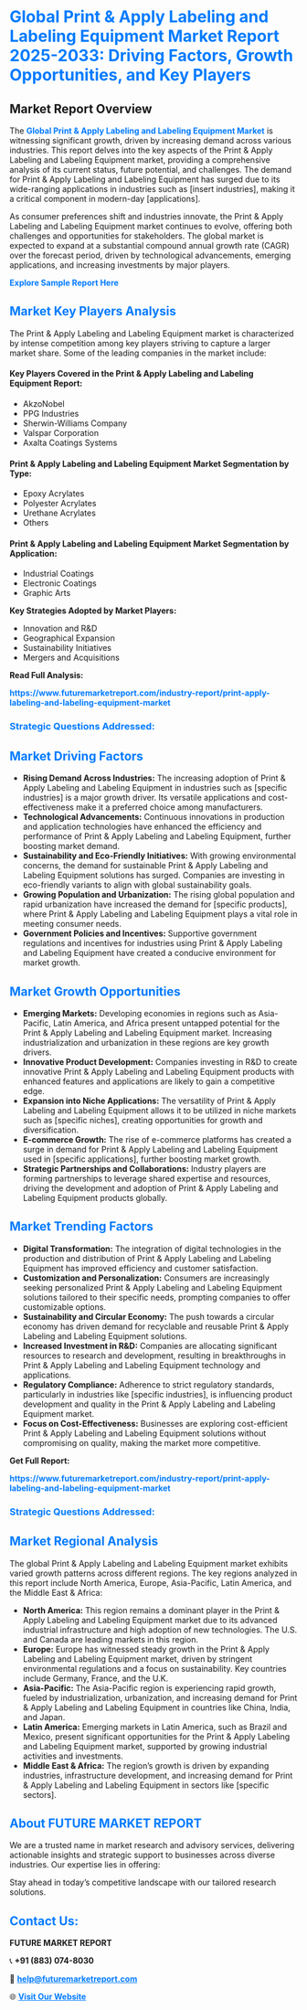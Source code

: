 <h1 style="color: #007BFF;">Global Print & Apply Labeling and Labeling Equipment Market Report 2025-2033: Driving Factors, Growth Opportunities, and Key Players</h1>

<section id="overview">
<h2>Market Report Overview</h2>
<p>The <a href="https://www.futuremarketreport.com/industry-report/print-apply-labeling-and-labeling-equipment-market" style="color: #007BFF; text-decoration: none;"><strong>Global Print & Apply Labeling and Labeling Equipment Market</strong></a> is witnessing significant growth, driven by increasing demand across various industries. This report delves into the key aspects of the Print & Apply Labeling and Labeling Equipment market, providing a comprehensive analysis of its current status, future potential, and challenges. The demand for Print & Apply Labeling and Labeling Equipment has surged due to its wide-ranging applications in industries such as [insert industries], making it a critical component in modern-day [applications].</p>
<p>As consumer preferences shift and industries innovate, the Print & Apply Labeling and Labeling Equipment market continues to evolve, offering both challenges and opportunities for stakeholders. The global market is expected to expand at a substantial compound annual growth rate (CAGR) over the forecast period, driven by technological advancements, emerging applications, and increasing investments by major players.</p>
</section>

<section id="overview">
<p><a href="https://www.futuremarketreport.com/request-sample/reportId=32016" style="color: #007BFF; text-decoration: none;"><strong>Explore Sample Report Here</strong></a></p>
</section>

<section id="key-players">
<h2 style="color: #007BFF;">Market Key Players Analysis</h2>
<p>The Print & Apply Labeling and Labeling Equipment market is characterized by intense competition among key players striving to capture a larger market share. Some of the leading companies in the market include:</p>
<h4>Key Players Covered in the Print & Apply Labeling and Labeling Equipment Report:</h4>
<ul><li>AkzoNobel</li><li>PPG Industries</li><li>Sherwin-Williams Company</li><li>Valspar Corporation</li><li>Axalta Coatings Systems</li></ul>
<h4>Print & Apply Labeling and Labeling Equipment Market Segmentation by Type:</h4>
<ul><li>Epoxy Acrylates</li><li>Polyester Acrylates</li><li>Urethane Acrylates</li><li>Others</li></ul>

<h4>Print & Apply Labeling and Labeling Equipment Market Segmentation by Application:</h4>
<ul><li>Industrial Coatings</li><li>Electronic Coatings</li><li>Graphic Arts</li></ul>
<p><strong>Key Strategies Adopted by Market Players:</strong></p>
<ul>
<li>Innovation and R&D</li>
<li>Geographical Expansion</li>
<li>Sustainability Initiatives</li>
<li>Mergers and Acquisitions</li>
</ul>
</section>

<section>
<p><strong>Read Full Analysis: </strong></p><a href="https://www.futuremarketreport.com/industry-report/print-apply-labeling-and-labeling-equipment-market" style="color: #007BFF; text-decoration: none;"><strong>https://www.futuremarketreport.com/industry-report/print-apply-labeling-and-labeling-equipment-market</strong></a>
<h3 style="color: #007BFF;">Strategic Questions Addressed:</h3>
</section>

<section id="driving-factors">
<h2 style="color: #007BFF;">Market Driving Factors</h2>
<ul>
<li><strong>Rising Demand Across Industries:</strong> The increasing adoption of Print & Apply Labeling and Labeling Equipment in industries such as [specific industries] is a major growth driver. Its versatile applications and cost-effectiveness make it a preferred choice among manufacturers.</li>
<li><strong>Technological Advancements:</strong> Continuous innovations in production and application technologies have enhanced the efficiency and performance of Print & Apply Labeling and Labeling Equipment, further boosting market demand.</li>
<li><strong>Sustainability and Eco-Friendly Initiatives:</strong> With growing environmental concerns, the demand for sustainable Print & Apply Labeling and Labeling Equipment solutions has surged. Companies are investing in eco-friendly variants to align with global sustainability goals.</li>
<li><strong>Growing Population and Urbanization:</strong> The rising global population and rapid urbanization have increased the demand for [specific products], where Print & Apply Labeling and Labeling Equipment plays a vital role in meeting consumer needs.</li>
<li><strong>Government Policies and Incentives:</strong> Supportive government regulations and incentives for industries using Print & Apply Labeling and Labeling Equipment have created a conducive environment for market growth.</li>
</ul>
</section>

<section id="growth-opportunities">
<h2 style="color: #007BFF;">Market Growth Opportunities</h2>
<ul>
<li><strong>Emerging Markets:</strong> Developing economies in regions such as Asia-Pacific, Latin America, and Africa present untapped potential for the Print & Apply Labeling and Labeling Equipment market. Increasing industrialization and urbanization in these regions are key growth drivers.</li>
<li><strong>Innovative Product Development:</strong> Companies investing in R&D to create innovative Print & Apply Labeling and Labeling Equipment products with enhanced features and applications are likely to gain a competitive edge.</li>
<li><strong>Expansion into Niche Applications:</strong> The versatility of Print & Apply Labeling and Labeling Equipment allows it to be utilized in niche markets such as [specific niches], creating opportunities for growth and diversification.</li>
<li><strong>E-commerce Growth:</strong> The rise of e-commerce platforms has created a surge in demand for Print & Apply Labeling and Labeling Equipment used in [specific applications], further boosting market growth.</li>
<li><strong>Strategic Partnerships and Collaborations:</strong> Industry players are forming partnerships to leverage shared expertise and resources, driving the development and adoption of Print & Apply Labeling and Labeling Equipment products globally.</li>
</ul>
</section>

<section id="trending-factors">
<h2 style="color: #007BFF;">Market Trending Factors</h2>
<ul>
<li><strong>Digital Transformation:</strong> The integration of digital technologies in the production and distribution of Print & Apply Labeling and Labeling Equipment has improved efficiency and customer satisfaction.</li>
<li><strong>Customization and Personalization:</strong> Consumers are increasingly seeking personalized Print & Apply Labeling and Labeling Equipment solutions tailored to their specific needs, prompting companies to offer customizable options.</li>
<li><strong>Sustainability and Circular Economy:</strong> The push towards a circular economy has driven demand for recyclable and reusable Print & Apply Labeling and Labeling Equipment solutions.</li>
<li><strong>Increased Investment in R&D:</strong> Companies are allocating significant resources to research and development, resulting in breakthroughs in Print & Apply Labeling and Labeling Equipment technology and applications.</li>
<li><strong>Regulatory Compliance:</strong> Adherence to strict regulatory standards, particularly in industries like [specific industries], is influencing product development and quality in the Print & Apply Labeling and Labeling Equipment market.</li>
<li><strong>Focus on Cost-Effectiveness:</strong> Businesses are exploring cost-efficient Print & Apply Labeling and Labeling Equipment solutions without compromising on quality, making the market more competitive.</li>
</ul>
</section>

<section>
<p><strong>Get Full Report: </strong></p><a href="https://www.futuremarketreport.com/industry-report/print-apply-labeling-and-labeling-equipment-market" style="color: #007BFF; text-decoration: none;"><strong>https://www.futuremarketreport.com/industry-report/print-apply-labeling-and-labeling-equipment-market</strong></a>
<h3 style="color: #007BFF;">Strategic Questions Addressed:</h3>
</section>


<section id="regional-analysis">
<h2 style="color: #007BFF;">Market Regional Analysis</h2>
<p>The global Print & Apply Labeling and Labeling Equipment market exhibits varied growth patterns across different regions. The key regions analyzed in this report include North America, Europe, Asia-Pacific, Latin America, and the Middle East & Africa:</p>
<ul>
<li><strong>North America:</strong> This region remains a dominant player in the Print & Apply Labeling and Labeling Equipment market due to its advanced industrial infrastructure and high adoption of new technologies. The U.S. and Canada are leading markets in this region.</li>
<li><strong>Europe:</strong> Europe has witnessed steady growth in the Print & Apply Labeling and Labeling Equipment market, driven by stringent environmental regulations and a focus on sustainability. Key countries include Germany, France, and the U.K.</li>
<li><strong>Asia-Pacific:</strong> The Asia-Pacific region is experiencing rapid growth, fueled by industrialization, urbanization, and increasing demand for Print & Apply Labeling and Labeling Equipment in countries like China, India, and Japan.</li>
<li><strong>Latin America:</strong> Emerging markets in Latin America, such as Brazil and Mexico, present significant opportunities for the Print & Apply Labeling and Labeling Equipment market, supported by growing industrial activities and investments.</li>
<li><strong>Middle East & Africa:</strong> The region’s growth is driven by expanding industries, infrastructure development, and increasing demand for Print & Apply Labeling and Labeling Equipment in sectors like [specific sectors].</li>
</ul>
</section>

<footer>
<h2 style="color: #007BFF;">About FUTURE MARKET REPORT</h2>
<p>We are a trusted name in market research and advisory services, delivering actionable insights and strategic support to businesses across diverse industries. Our expertise lies in offering:</p>

<p>Stay ahead in today’s competitive landscape with our tailored research solutions.</p>

<h2 style="color: #007BFF;">Contact Us:</h2>
<p><strong>FUTURE MARKET REPORT</strong></p>
<p>📞 <strong>+91 (883) 074-8030</strong></p>
<p>📧 <strong><a href="mailto:help@futuremarketreport.com" style="color: #007BFF;">help@futuremarketreport.com</a></strong></p>
<p>🌐 <strong><a href="https://www.futuremarketreport.com/" style="color: #007BFF;">Visit Our Website</a></strong></p>
</footer>